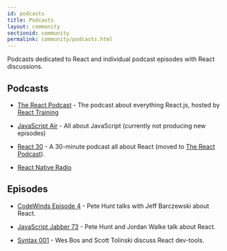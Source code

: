 ```yaml
---
id: podcasts
title: Podcasts
layout: community
sectionid: community
permalink: community/podcasts.html
---
```


Podcasts dedicated to React and individual podcast episodes with React discussions.

## Podcasts

- [The React Podcast](http://reactpodcast.com) - The podcast about everything React.js, hosted by [React Training](https://reacttraining.com)

- [JavaScript Air](https://javascriptair.com/) - All about JavaScript (currently not producing new episodes)

- [React 30](https://react30.com/) - A 30-minute podcast all about React (moved to [The React Podcast](http://reactpodcast.com)).

- [React Native Radio](https://devchat.tv/react-native-radio)

## Episodes

- [CodeWinds Episode 4](http://codewinds.com/podcast/004.html) - Pete Hunt talks with Jeff Barczewski about React.


- [JavaScript Jabber 73](https://devchat.tv/js-jabber/073-jsj-react-with-pete-hunt-and-jordan-walke) - Pete Hunt and Jordan Walke talk about React.


- [Syntax 001](https://syntax.fm/show/001/react-tools) - Wes Bos and Scott Tolinski discuss React dev-tools.
